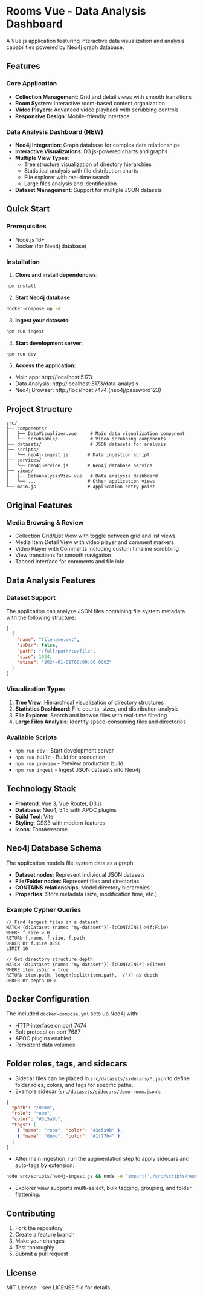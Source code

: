 # Rooms Vue - Data Analysis Dashboard

A Vue.js application featuring interactive data visualization and analysis capabilities powered by Neo4j graph database.

## Features

### Core Application
- **Collection Management**: Grid and detail views with smooth transitions
- **Room System**: Interactive room-based content organization  
- **Video Players**: Advanced video playback with scrubbing controls
- **Responsive Design**: Mobile-friendly interface

### Data Analysis Dashboard (NEW)
- **Neo4j Integration**: Graph database for complex data relationships
- **Interactive Visualizations**: D3.js-powered charts and graphs
- **Multiple View Types**:
  - Tree structure visualization of directory hierarchies
  - Statistical analysis with file distribution charts
  - File explorer with real-time search
  - Large files analysis and identification
- **Dataset Management**: Support for multiple JSON datasets

## Quick Start

### Prerequisites
- Node.js 16+ 
- Docker (for Neo4j database)

### Installation

1. **Clone and install dependencies:**
```bash
npm install
```

2. **Start Neo4j database:**
```bash
docker-compose up -d
```

3. **Ingest your datasets:**
```bash
npm run ingest
```

4. **Start development server:**
```bash
npm run dev
```

5. **Access the application:**
- Main app: http://localhost:5173
- Data Analysis: http://localhost:5173/data-analysis
- Neo4j Browser: http://localhost:7474 (neo4j/password123)

## Project Structure

```
src/
├── components/
│   ├── DataVisualizer.vue     # Main data visualization component
│   └── scrubbable/            # Video scrubbing components
├── datasets/                  # JSON datasets for analysis
├── scripts/
│   └── neo4j-ingest.js       # Data ingestion script
├── services/
│   └── neo4jService.js       # Neo4j database service
├── views/
│   ├── DataAnalysisView.vue   # Data analysis dashboard
│   └── ...                   # Other application views
└── main.js                   # Application entry point
```

## Original Features

### Media Browsing & Review
- Collection Grid/List View with toggle between grid and list views
- Media Item Detail View with video player and comment markers
- Video Player with Comments including custom timeline scrubbing
- View transitions for smooth navigation
- Tabbed interface for comments and file info

## Data Analysis Features

### Dataset Support
The application can analyze JSON files containing file system metadata with the following structure:
```json
[
  {
    "name": "filename.ext",
    "isDir": false,
    "path": "/full/path/to/file", 
    "size": 1024,
    "mtime": "2024-01-01T00:00:00.000Z"
  }
]
```

### Visualization Types

1. **Tree View**: Hierarchical visualization of directory structures
2. **Statistics Dashboard**: File counts, sizes, and distribution analysis
3. **File Explorer**: Search and browse files with real-time filtering
4. **Large Files Analysis**: Identify space-consuming files and directories

### Available Scripts

- `npm run dev` - Start development server
- `npm run build` - Build for production
- `npm run preview` - Preview production build
- `npm run ingest` - Ingest JSON datasets into Neo4j

## Technology Stack

- **Frontend**: Vue 3, Vue Router, D3.js
- **Database**: Neo4j 5.15 with APOC plugins
- **Build Tool**: Vite
- **Styling**: CSS3 with modern features
- **Icons**: FontAwesome

## Neo4j Database Schema

The application models file system data as a graph:

- **Dataset nodes**: Represent individual JSON datasets
- **File/Folder nodes**: Represent files and directories
- **CONTAINS relationships**: Model directory hierarchies
- **Properties**: Store metadata (size, modification time, etc.)

### Example Cypher Queries

```cypher
// Find largest files in a dataset
MATCH (d:Dataset {name: 'my-dataset'})-[:CONTAINS]->(f:File)
WHERE f.size > 0
RETURN f.name, f.size, f.path
ORDER BY f.size DESC
LIMIT 10

// Get directory structure depth
MATCH (d:Dataset {name: 'my-dataset'})-[:CONTAINS*]->(item)
WHERE item.isDir = true
RETURN item.path, length(split(item.path, '/')) as depth
ORDER BY depth DESC
```

## Docker Configuration

The included `docker-compose.yml` sets up Neo4j with:
- HTTP interface on port 7474
- Bolt protocol on port 7687
- APOC plugins enabled
- Persistent data volumes

## Folder roles, tags, and sidecars

- Sidecar files can be placed in `src/datasets/sidecars/*.json` to define folder roles, colors, and tags for specific paths.
- Example sidecar (`src/datasets/sidecars/demo-room.json`):
```json
{
  "path": "/Demo",
  "role": "room",
  "color": "#3c5a9b",
  "tags": [
    { "name": "room", "color": "#3c5a9b" },
    { "name": "demo", "color": "#1f77b4" }
  ]
}
```
- After main ingestion, run the augmentation step to apply sidecars and auto-tags by extension:
```bash
node src/scripts/neo4j-ingest.js && node -e "import('./src/scripts/neo4j-ingest.js').then(m=>m.driver && process.exit(0))"
```

- Explorer view supports multi-select, bulk tagging, grouping, and folder flattening.

## Contributing

1. Fork the repository
2. Create a feature branch
3. Make your changes
4. Test thoroughly
5. Submit a pull request

## License

MIT License - see LICENSE file for details